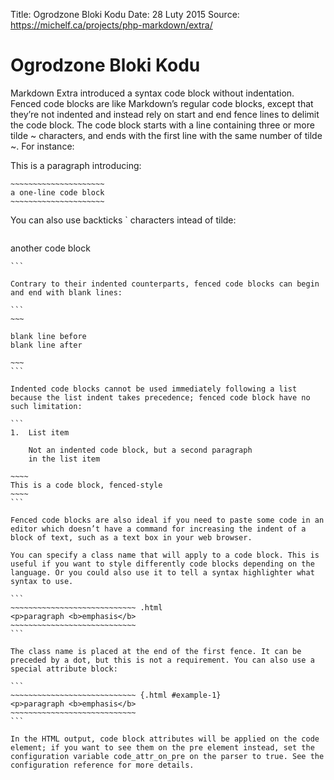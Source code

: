 Title: 		Ogrodzone Bloki Kodu
Date: 		28 Luty 2015
Source:     https://michelf.ca/projects/php-markdown/extra/

# Ogrodzone Bloki Kodu

Markdown Extra introduced a syntax code block without indentation. Fenced code blocks are like Markdown’s regular code blocks, except that they’re not indented and instead rely on start and end fence lines to delimit the code block. The code block starts with a line containing three or more tilde ~ characters, and ends with the first line with the same number of tilde ~. For instance:

This is a paragraph introducing:

```
~~~~~~~~~~~~~~~~~~~~~
a one-line code block
~~~~~~~~~~~~~~~~~~~~~
```

You can also use backticks \` characters intead of tilde:

```
``````````````````
another code block
``````````````````
```

Contrary to their indented counterparts, fenced code blocks can begin and end with blank lines:

```
~~~

blank line before
blank line after

~~~
```

Indented code blocks cannot be used immediately following a list because the list indent takes precedence; fenced code block have no such limitation:

```
1.  List item

    Not an indented code block, but a second paragraph
    in the list item

~~~~
This is a code block, fenced-style
~~~~
```

Fenced code blocks are also ideal if you need to paste some code in an editor which doesn’t have a command for increasing the indent of a block of text, such as a text box in your web browser.

You can specify a class name that will apply to a code block. This is useful if you want to style differently code blocks depending on the language. Or you could also use it to tell a syntax highlighter what syntax to use.

```
~~~~~~~~~~~~~~~~~~~~~~~~~~~~ .html
<p>paragraph <b>emphasis</b>
~~~~~~~~~~~~~~~~~~~~~~~~~~~~
```

The class name is placed at the end of the first fence. It can be preceded by a dot, but this is not a requirement. You can also use a special attribute block:

```
~~~~~~~~~~~~~~~~~~~~~~~~~~~~ {.html #example-1}
<p>paragraph <b>emphasis</b>
~~~~~~~~~~~~~~~~~~~~~~~~~~~~
```

In the HTML output, code block attributes will be applied on the code element; if you want to see them on the pre element instead, set the configuration variable code_attr_on_pre on the parser to true. See the configuration reference for more details.